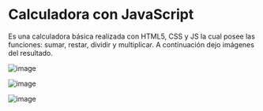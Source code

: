 # Calculadora con JavaScript
Es una calculadora básica realizada con HTML5, CSS y JS la cual posee las funciones: sumar, restar, dividir y multiplicar. A continuación dejo imágenes del resultado.

![image](https://github.com/Patricio-Espinoza-Rojas/calculadora-JS/assets/101902117/d0855894-ac3f-4920-b63c-0d7323f9c788)


![image](https://github.com/Patricio-Espinoza-Rojas/calculadora-JS/assets/101902117/b50bd77b-1252-474b-a1d9-022bdf0c0217)


![image](https://github.com/Patricio-Espinoza-Rojas/calculadora-JS/assets/101902117/c8ee525a-8c9d-4458-bc98-d372c0b8b8c8)

